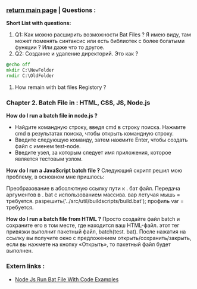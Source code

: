 ### [return main page](../README.md) | Questions :
**Short List with questions:**
1. Q1: Как можно расширить возможности Bat Files ? Я имею виду, там может поменять синтаксис или есть библиотек с более богатыми функции ? Или даже что то другое.
1. Q2: Создание и удаление директорий. Это как ? 
```bat
@echo off
mkdir C:\NewFolder
rmdir C:\OldFolder
```
1. How remain with bat files Registory ?

### Chapter 2. Batch File in : HTML, CSS, JS, Node.js 
**How do I run a batch file in node.js ?**
* Найдите командную строку, введя cmd в строку поиска. Нажмите cmd в результатах поиска, чтобы открыть командную строку.
* Введите следующую команду, затем нажмите Enter, чтобы создать файл с именем test-node.
* Введите узел, за которым следует имя приложения, которое является тестовым узлом.

**How do I run a JavaScript batch file ?**
Следующий скрипт решил мою проблему, в основном мне пришлось:

Преобразование в абсолютную ссылку пути к . бат файл.
Передача аргументов в . bat с использованием массива. вар летучая мышь = требуется. разрешить('../src/util/buildscripts/build.bat'); профиль var = требуется.

**How do I run a batch file from HTML ?** 
Просто создайте файл batch и сохраните его в том месте, где находится ваш HTML-файл. этот тег привязки выполнит пакетный файл, batch(test. bat). После нажатия на ссылку <TEST> вы получите окно с предложением открыть/сохранить/закрыть, если вы нажмете на кнопку «Открыть», то пакетный файл будет выполнен.

### Extern links :
* [Node Js Run Bat File With Code Examples](https://www.folkstalk.com/2022/10/node-js-run-bat-file-with-code-examples-2.html)